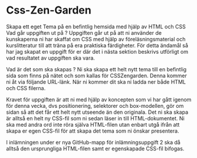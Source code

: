 # Css-Zen-Garden

Skapa ett eget Tema på en befintlig hemsida med hjälp av HTML och CSS
Vad går uppgiften ut på ?
Uppgiften går ut på att ni använder de kunskaperna ni har skaffat om CSS med hjälp av föreläsningsmaterial och kurslitteratur till att träna på era praktiska färdigheter.
För detta ändamål så har jag skapat en uppgift för er där det i nästa sektion beskrivs utförligt om vad resultatet av uppgiften ska vara.

Vad är det som ska skapas ?
Ni ska skapa ett helt nytt tema till en befintlig sida som finns på nätet och som kallas för CSSZengarden.
Denna kommer ni åt via följande URL-länk. När ni kommer dit ska ni ladda ner både HTML och CSS filerna.

Kravet för uppgiften är att ni med hjälp av koncepten som vi har gått igenom för denna vecka, dvs positionering, selektorer och box-modellen, 
gör om sidan så att det får ett helt nytt utseende än den originala. Det ni ska skapa är alltså en helt ny CSS-fil som ni sedan läser in till HTML-dokumentet.
Ni ska med andra ord inte röra själva HTML-filen utan enbart utgå ifrån att skapa er egen CSS-fil för att skapa det tema som ni önskar presentera.


I inlämningen under er nya GitHub-mapp för inlämningsuppgift 2 ska då alltså den ursprungliga HTML-filen samt er egenskapade CSS-fil bifogas.

